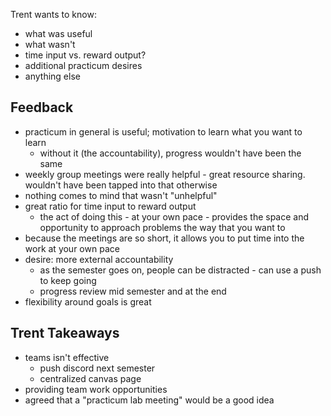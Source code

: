 Trent wants to know:
- what was useful
- what wasn't 
- time input vs. reward output?
- additional practicum desires
- anything else

## Feedback
- practicum in general is useful; motivation to learn what you want to learn
	- without it (the accountability), progress wouldn't have been the same
- weekly group meetings were really helpful - great resource sharing. wouldn't have been tapped into that otherwise
- nothing comes to mind that wasn't "unhelpful"
- great ratio for time input to reward output
	- the act of doing this - at your own pace - provides the space and opportunity to approach problems the way that you want to
- because the meetings are so short, it allows you to put time into the work at your own pace
- desire: more external accountability
	- as the semester goes on, people can be distracted - can use a push to keep going 
	- progress review mid semester and at the end
- flexibility around goals is great 

## Trent Takeaways
- teams isn't effective
	- push discord next semester
	- centralized canvas page
- providing team work opportunities
- agreed that a "practicum lab meeting" would be a good idea